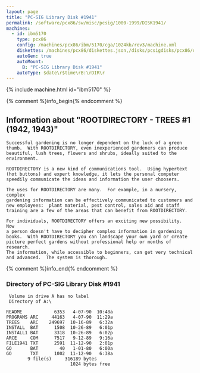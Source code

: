```yaml
---
layout: page
title: "PC-SIG Library Disk #1941"
permalink: /software/pcx86/sw/misc/pcsig/1000-1999/DISK1941/
machines:
  - id: ibm5170
    type: pcx86
    config: /machines/pcx86/ibm/5170/cga/1024kb/rev3/machine.xml
    diskettes: /machines/pcx86/diskettes.json,/disks/pcsigdisks/pcx86/diskettes.json
    autoGen: true
    autoMount:
      B: "PC-SIG Library Disk #1941"
    autoType: $date\r$time\rB:\rDIR\r
---
```


{% include machine.html id="ibm5170" %}

{% comment %}info_begin{% endcomment %}

## Information about "ROOTDIRECTORY - TREES #1 (1942, 1943)"

    Successful gardening is no longer dependent on the luck of a green
    thumb.  With ROOTDIRECTORY, even inexperienced gardeners can produce
    beautiful, lush trees, flowers and shrubs, ideally suited to the
    environment.
    
    ROOTDIRECTORY is a new kind of communications tool.  Using hypertext
    (hot buttons) and expert knowledge, it lets the personal computer
    speedily communicate the ideas and information the user choosers.
    
    The uses for ROOTDIRECTORY are many.  For example, in a nursery, complex
    gardening information can be effectively communicated to customers and
    new employees:  plant material, pest control, sales aid and staff
    training are a few of the areas that can benefit from ROOTDIRECTORY.
    
    For individuals, ROOTDIRECTORY offers an exciting new possibility.  Now
    a person doesn't have to decipher complex information in gardening
    books.  With ROOTDIRECTORY you can landscape your own yard or create
    picture perfect gardens without professional help or months of research.
    The information, while accessible to beginners, can get very technical
    and advanced.  The system is thorough.
{% comment %}info_end{% endcomment %}


### Directory of PC-SIG Library Disk #1941

     Volume in drive A has no label
     Directory of A:\

    README            6353   4-07-90  10:48a
    PROGRAMS ARC     44163   4-07-90  11:29a
    TREES    ARC    249697  10-16-89   6:32a
    INSTALL  BAT      1508  10-26-89   6:01p
    INSTALL1 BAT      3318  10-26-89   6:02p
    ARCE     COM      7517   9-12-89   9:16a
    FILE1941 TXT      2591  11-12-90   2:01p
    GO       BAT        40   1-01-80   6:00a
    GO       TXT      1002  11-12-90   6:38a
            9 file(s)     316189 bytes
                            1024 bytes free
